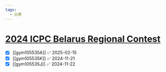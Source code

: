 ```yaml
---
tags:
  - 比赛
---
```

# [2024 ICPC Belarus Regional Contest](https://codeforces.com/gym/105535)

- [x] [[gym105535A]] ✅ 2025-02-15
- [x] [[gym105535K]] ✅ 2024-11-21
- [x] [[gym105535J]] ✅ 2024-11-22
